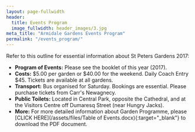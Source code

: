```yaml
---
layout: page-fullwidth
header:
  title: Events Program
  image_fullwidth: header_images/3.jpg
meta_title: "Armidale Gardens Events Program"
permalink: "/events_program/"
---
```

Refer to this outline for essential information about St Peters Gardens 2017:

* **Program of Events:** Please see the booklet of this year (2017).
* **Costs:** $5.00 per garden or $40.00 for the weekend. Daily Coach Entry $45. Tickets are available at all gardens.
* **Transport:** Bus organised for Saturday. Bookings are essential. Please purchase tickets from Carr's Newagnecy.
* **Public Toilets:** Located in Central Park, opposite the Cathedral, and at the Visitors Centre off Dumaresq Street (near Hungry Jacks).
* **More:** For more detailed information about Garden Programme, please [CLICK HERE](/assets/files/Table of Events.docx){:target="_blank"} to download the PDF document.

